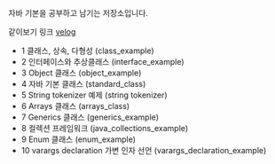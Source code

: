 자바 기본을 공부하고 남기는 저장소입니다.

같이보기 링크 [velog](https://velog.io/@currysoda/posts?tag=Java)

- 1 클래스, 상속, 다형성 (class_example)
- 2 인터페이스와 추상클래스 (interface_example)
- 3 Object 클래스 (object_example)
- 4 자바 기본 클래스 (standard_class)
- 5 String tokenizer 예제 (string tokenizer)
- 6 Arrays 클래스 (arrays_class)
- 7 Generics 클래스 (generics_example)
- 8 컬렉션 프레임워크 (java_collections_example)
- 9 Enum 클래스 (enum_example)
- 10 varargs declaration 가변 인자 선언 (varargs_declaration_example)




